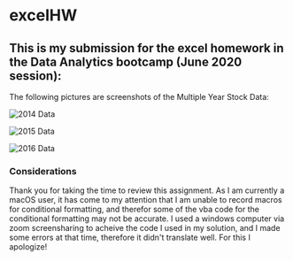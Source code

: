# excelHW
## This is my submission for the excel homework in the Data Analytics bootcamp (June 2020 session):

The following pictures are screenshots of the Multiple Year Stock Data:


![2014 Data](/Users/pkrosoff/Documents/Bootcamp/excelHW/2014.png)


![2015 Data](/Users/pkrosoff/Documents/Bootcamp/excelHW/2015.png)


![2016 Data](/Users/pkrosoff/Documents/Bootcamp/excelHW/2016.png)



### Considerations
Thank you for taking the time to review this assignment. As I am currently a macOS user, it has come to my attention that I am unable to record macros for conditional formatting, and therefor some of the vba code for the conditional formatting may not be accurate. I used a windows computer via zoom screensharing to acheive the code I used in my solution, and I made some errors at that time, therefore it didn't translate well. For this I apologize!

